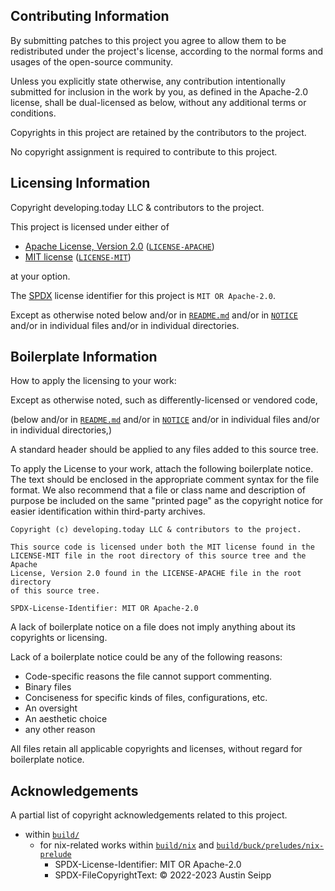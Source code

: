 ## Contributing Information

By submitting patches to this project you agree to allow them to be redistributed under the project's license, according to the normal forms and usages of the open-source community.

Unless you explicitly state otherwise, any contribution intentionally submitted
for inclusion in the work by you, as defined in the Apache-2.0 license, shall be
dual-licensed as below, without any additional terms or conditions.

Copyrights in this project are retained by the contributors to the project.

No copyright assignment is required to contribute to this project.

## Licensing Information

Copyright developing.today LLC & contributors to the project.

This project is licensed under either of

- [Apache License, Version 2.0](https://www.apache.org/licenses/LICENSE-2.0) ([`LICENSE-APACHE`](LICENSE-APACHE))
- [MIT license](https://opensource.org/licenses/MIT) ([`LICENSE-MIT`](LICENSE-MIT))

at your option.

The [SPDX](https://spdx.dev) license identifier for this project is `MIT OR Apache-2.0`.

Except as otherwise noted below and/or in [`README.md`](README.md) and/or in [`NOTICE`](NOTICE) and/or in individual files and/or in individual directories.

## Boilerplate Information

How to apply the licensing to your work:

Except as otherwise noted, such as differently-licensed or vendored code,

(below and/or in [`README.md`](README.md) and/or in [`NOTICE`](NOTICE) and/or in individual files and/or in individual directories,)

A standard header should be applied to any files added to this source tree.

To apply the License to your work, attach the following
boilerplate notice. The text should be enclosed in the appropriate
comment syntax for the file format. We also recommend that a
file or class name and description of purpose be included on the
same "printed page" as the copyright notice for easier
identification within third-party archives.

```
Copyright (c) developing.today LLC & contributors to the project.

This source code is licensed under both the MIT license found in the
LICENSE-MIT file in the root directory of this source tree and the Apache
License, Version 2.0 found in the LICENSE-APACHE file in the root directory
of this source tree.

SPDX-License-Identifier: MIT OR Apache-2.0
```

A lack of boilerplate notice on a file does not imply anything about its copyrights or licensing.

Lack of a boilerplate notice could be any of the following reasons:

- Code-specific reasons the file cannot support commenting.
- Binary files
- Conciseness for specific kinds of files, configurations, etc.
- An oversight
- An aesthetic choice
- any other reason

All files retain all applicable copyrights and licenses, without regard for boilerplate notice.

## Acknowledgements

A partial list of copyright acknowledgements related to this project.

- within [`build/`](build)
  - for nix-related works within [`build/nix`](build/nix) and [`build/buck/preludes/nix-prelude`](build/buck/preludes/nix-prelude)
    - SPDX-License-Identifier: MIT OR Apache-2.0
    - SPDX-FileCopyrightText: © 2022-2023 Austin Seipp
